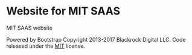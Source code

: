 # Website for MIT SAAS


MIT SAAS website

Powered by Bootstrap
Copyright 2013-2017 Blackrock Digital LLC. Code released under the [MIT](https://github.com/BlackrockDigital/startbootstrap-clean-blog/blob/gh-pages/LICENSE) license.
